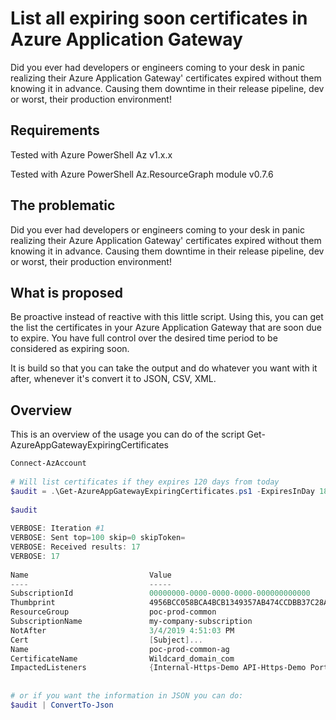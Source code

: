 # List all expiring soon certificates in Azure Application Gateway

Did you ever had developers or engineers coming to your desk in panic realizing their Azure Application Gateway' certificates expired without them knowing it in advance. Causing them downtime in their release pipeline, dev or worst, their production environment!

## Requirements
Tested with Azure PowerShell Az v1.x.x

Tested with Azure PowerShell Az.ResourceGraph module v0.7.6

## The problematic
Did you ever had developers or engineers coming to your desk in panic realizing their Azure Application Gateway' certificates expired without them knowing it in advance. Causing them downtime in their release pipeline, dev or worst, their production environment!

## What is proposed
Be proactive instead of reactive with this little script. Using this, you can get the list the certificates in your Azure Application Gateway that are soon due to expire. You have full control over the desired time period to be considered as expiring soon.

It is build so that you can take the output and do whatever you want with it after, whenever it's convert it to JSON, CSV, XML.

## Overview
This is an overview of the usage you can do of the script Get-AzureAppGatewayExpiringCertificates

```powershell
Connect-AzAccount  
  
# Will list certificates if they expires 120 days from today   
$audit = .\Get-AzureAppGatewayExpiringCertificates.ps1 -ExpiresInDay 180 -Verbose 
 
$audit 
 
VERBOSE: Iteration #1                                                                                                                                                               
VERBOSE: Sent top=100 skip=0 skipToken=                                                                                                                                             
VERBOSE: Received results: 17 
VERBOSE: 17 
 
Name                           Value 
----                           ----- 
SubscriptionId                 00000000-0000-0000-0000-000000000000 
Thumbprint                     4956BCC058BCA4BCB1349357AB474CCDBB37C28AB 
ResourceGroup                  poc-prod-common 
SubscriptionName               my-company-subscription 
NotAfter                       3/4/2019 4:51:03 PM 
Cert                           [Subject]... 
Name                           poc-prod-common-ag 
CertificateName                Wildcard_domain_com 
ImpactedListeners              {Internal-Https-Demo API-Https-Demo Portal-Https-Demo … } 
 
 
# or if you want the information in JSON you can do:  
$audit | ConvertTo-Json 
```
